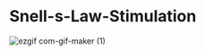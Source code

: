 # Snell-s-Law-Stimulation
![ezgif com-gif-maker (1)](https://user-images.githubusercontent.com/103555283/163237874-e4f45c8e-0845-4796-998f-848b3098eda2.gif)
